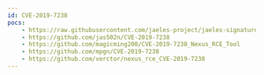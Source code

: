 ```yaml
---
id: CVE-2019-7238
pocs:
    - https://raw.githubusercontent.com/jaeles-project/jaeles-signatures/master/cves/nexus-repository-manager-rce-cve-2019-7238.yaml
    - https://github.com/jas502n/CVE-2019-7238
    - https://github.com/magicming200/CVE-2019-7238_Nexus_RCE_Tool
    - https://github.com/mpgn/CVE-2019-7238
    - https://github.com/verctor/nexus_rce_CVE-2019-7238
---
```

